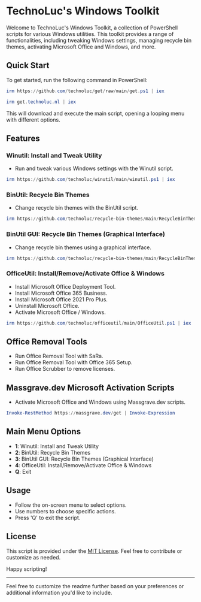# TechnoLuc's Windows Toolkit

Welcome to TechnoLuc's Windows Toolkit, a collection of PowerShell scripts for various Windows utilities. This toolkit provides a range of functionalities, including tweaking Windows settings, managing recycle bin themes, activating Microsoft Office and Windows, and more.

## Quick Start

To get started, run the following command in PowerShell:

```powershell
irm https://github.com/technoluc/get/raw/main/get.ps1 | iex
```

```powershell
irm get.technoluc.nl | iex
```

This will download and execute the main script, opening a looping menu with different options.

## Features

### Winutil: Install and Tweak Utility

- Run and tweak various Windows settings with the Winutil script.

```powershell
irm https://github.com/technoluc/winutil/main/winutil.ps1 | iex
```

### BinUtil: Recycle Bin Themes

- Change recycle bin themes with the BinUtil script.

```powershell
irm https://github.com/technoluc/recycle-bin-themes/main/RecycleBinThemes.ps1 | iex
```

### BinUtil GUI: Recycle Bin Themes (Graphical Interface)

- Change recycle bin themes using a graphical interface.

```powershell
irm https://github.com/technoluc/recycle-bin-themes/main/RecycleBinThemesGUI.ps1 | iex
```

### OfficeUtil: Install/Remove/Activate Office & Windows

- Install Microsoft Office Deployment Tool.
- Install Microsoft Office 365 Business.
- Install Microsoft Office 2021 Pro Plus.
- Uninstall Microsoft Office.
- Activate Microsoft Office / Windows.

```powershell
irm https://github.com/technoluc/officeutil/main/OfficeUtil.ps1 | iex
```

## Office Removal Tools

- Run Office Removal Tool with SaRa.
- Run Office Removal Tool with Office 365 Setup.
- Run Office Scrubber to remove licenses.

## Massgrave.dev Microsoft Activation Scripts

- Activate Microsoft Office and Windows using Massgrave.dev scripts.

```powershell
Invoke-RestMethod https://massgrave.dev/get | Invoke-Expression
```

## Main Menu Options

- **1**: Winutil: Install and Tweak Utility
- **2**: BinUtil: Recycle Bin Themes
- **3**: BinUtil GUI: Recycle Bin Themes (Graphical Interface)
- **4**: OfficeUtil: Install/Remove/Activate Office & Windows
- **Q**: Exit

## Usage

- Follow the on-screen menu to select options.
- Use numbers to choose specific actions.
- Press 'Q' to exit the script.

## License

This script is provided under the [MIT License](LICENSE). Feel free to contribute or customize as needed.

Happy scripting!

---

Feel free to customize the readme further based on your preferences or additional information you'd like to include.
